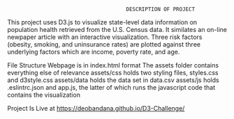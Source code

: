                                           DESCRIPTION OF PROJECT



This project uses D3.js to visualize state-level data information on population health retrieved from the U.S. Census data. It similates an on-line newpaper article with an interactive visualization. Three risk factors (obesity, smoking, and uninsurance rates) are plotted against three underlying factors which are income, poverty rate, and age.

File Structure
Webpage is in index.html format
The assets folder contains everything else of relevance
assets/css holds two styling files, styles.css and d3style.css
assets/data holds the data set in data.csv
assets/js holds .eslintrc.json and app.js, the latter of which runs the javascript code that contains the visualization

Project Is Live at https://deobandana.github.io/D3-Challenge/